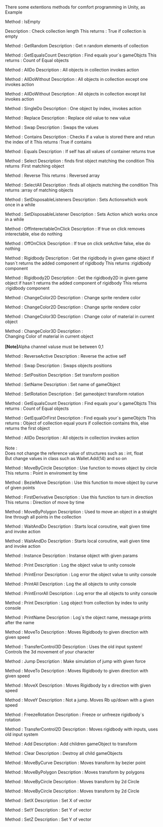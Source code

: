 There some extentions methods for comfort programming in Unity, as Example

Method : IsEmpty

Description :  Check collection length
 This returns : True if collection is empty

Method : GetRandom
Description : Get n random elements of collection

Method : GetEqualsCount
Description : Find equals your`s gameObjcts 
 This returns : Count of Equal objects

Method : AllDo
Description : All objects in collection invokes action 

Method : AllDoWithout
Description : All objects in collection except one invokes action

Method : AllDoWithout
Description : All objects in collection except list invokes action

Method : SingleDo
Description : One object by index, invokes action

Method : Replace
Description :  Replace old value to new value

Method : Swap
Description :  Swaps the values 

Method : Contains
Description : Checks if a value is stored there and retun the index of it
This returns :True if contains

Method : Equals
Description :  If self has all values of container returns true

Method : Select
Description :  finds first object matching the condition 
This returns :First matching object

Method : Reverse
This returns : Reversed array

Method : SelectAll
Description :  finds all objects matching the condition 
This returns :array of matching objects

Method : SetDisposableListeners
Description : Sets Actionswhich work once in a while

Method : SetDisposableListener
Description :  Sets Action which works once in a while

Method : OffInterectableOnClick
Description : If true on click removes interectable, else do nothing

Method : OffOnClick
Description : If true on click setActive false, else do nothing

Method : Rigidbody
Description :  Get the rigidbody in given game object if hasn`t returns the added component of rigidbody
 This returns :rigidbody component

Method : Rigidbody2D
Description :  Get the rigidbody2D in given game object if hasn`t returns the added component of rigidbody
 This returns :rigidbody component

Method : ChangeColor2D
Description :  Change sprite rendere color 

Method : ChangeColor2D
Description :  Change sprite rendere color 

Method : ChangeColor3D
Description :  Change color of material in current object 

Method : ChangeColor3D
Description :  
 Changing Color of material in current object <br></br>
 <b>[Note]</b>Alpha channel valuse must be between 0,1

Method : ReverseActive
Description : Reverse the active self

Method : Swap
Description :  Swaps objects positions 

Method : SetPosition
Description :  Set transform position 

Method : SetName
Description :  Set name of gameObject 

Method : SetRotation
Description :  Set gameobject transform rotation 

Method : GetEqualsCount
Description : Find equals your`s gameObjcts 
 This returns : Count of Equal objects

Method : GetEqualOrFirst
Description : Find equals your`s gameObjcts 
 This returns : Object of collection equal yours if collection contains this, else returns the first object

Method : AllDo
Description : 
 All objects in collection invokes action 
 <br/><br/>Note :<br/>Does not change the reference value of structures such as : int, float<br/>
 But change values in class such as Wallet.Add(14) and so on
 
Method : MoveByCircle
Description :  Use function to moves object by circle
This returns : Point in enviroment by time

Method : BezieMove
Description : Use this function to move object by curve of given points

Method : FirstDerivative
Description :  Use this function to turn in direction 
 This returns : Direction of move by time

Method : MoveByPolygon
Description :  Used to move an object in a straight line through all points in the collection 

Method : WaitAndDo
Description :  Starts local coroutine, wait given time and invoke action 

Method : WaitAndDo
Description :  Starts local coroutine, wait given time and invoke action 

Method : Instance
Description :  Instanse object with given params

Method : Print
Description : Log the object value to unity console

Method : PrintError
Description : Log error the object value to unity console

Method : PrintAll
Description : Log the all objects to unity console

Method : PrintErrorAll
Description : Log error the all objects to unity console

Method : Print
Description : Log object from collection by index to unity console

Method : PrintName
Description : Log`s the object name, message prints after the name

Method : MoveTo
Description :  Moves Rigidbody to given direction with given speed

Method : TransferControl3D
Description :  Uses the old input system!
 Controls the 3d movement of your character

Method : Jump
Description :  Make simulation of jump with given force

Method : MoveTo
Description : Moves Rigidbody to given direction with given speed

Method : MoveX
Description : Moves Rigidbody by x direction with given speed

Method : MoveY
Description : Not a jump.
Moves Rb up/down with a given speed

Method : FreezeRotation
Description :  Freeze or unfreeze rigidbody`s rotation 

Method : TransferControl2D
Description :  Moves rigidbody with inputs, uses old input system 

Method : Add
Description : Add children gameObject to transform 

Method : Clear
Description : Destroy all child gameObjects

Method : MoveByCurve
Description :  Moves transform by bezier point

Method : MoveByPolygon
Description :  Moves transform by polygons 

Method : MoveByCircle
Description :  Moves transform by 2d Circle 

Method : MoveByCircle
Description :  Moves transform by 2d Circle 

Method : SetX
Description : Set X of vector 

Method : SetY
Description : Set Y of vector 

Method : SetZ
Description : Set Y of vector 

